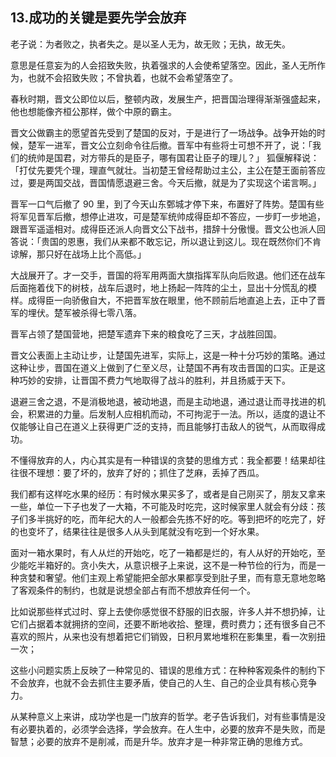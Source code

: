 ## 13.成功的关键是要先学会放弃
老子说：为者败之，执者失之。是以圣人无为，故无败；无执，故无失。


意思是任意妄为的人会招致失败，执着强求的人会使希望落空。因此，圣人无所作为，也就不会招致失败；不曾执着，也就不会希望落空了。


春秋时期，晋文公即位以后，整顿内政，发展生产，把晋国治理得渐渐强盛起来，他也想能像齐桓公那样，做个中原的霸主。


晋文公做霸主的愿望首先受到了楚国的反对，于是进行了一场战争。战争开始的时候，楚军一进军，晋文公立刻命令往后撤。晋军中有些将士可想不开了，说：「我们的统帅是国君，对方带兵的是臣子，哪有国君让臣子的理儿？」 狐偃解释说：「打仗先要凭个理，理直气就壮。当初楚王曾经帮助过主公，主公在楚王面前答应过，要是两国交战，晋国情愿退避三舍。今天后撤，就是为了实现这个诺言啊。」


晋军一口气后撤了 90 里，到了今天山东鄄城才停下来，布置好了阵势。楚国有些将军见晋军后撤，想停止进攻，可是楚军统帅成得臣却不答应，一步盯一步地追，跟晋军遥遥相对。成得臣还派人向晋文公下战书，措辞十分傲慢。晋文公也派人回答说：「贵国的恩惠，我们从来都不敢忘记，所以退让到这儿。现在既然你们不肯谅解，那只好在战场上比个高低。」


大战展开了。才一交手，晋国的将军用两面大旗指挥军队向后败退。他们还在战车后面拖着伐下的树枝，战车后退时，地上扬起一阵阵的尘土，显出十分慌乱的模样。成得臣一向骄傲自大，不把晋军放在眼里，他不顾前后地直追上去，正中了晋军的埋伏。楚军被杀得七零八落。


晋军占领了楚国营地，把楚军遗弃下来的粮食吃了三天，才战胜回国。


晋文公表面上主动让步，让楚国先进军，实际上，这是一种十分巧妙的策略。通过这种让步，晋国在道义上做到了仁至义尽，让楚国不再有攻击晋国的口实。正是这种巧妙的安排，让晋国不费力气地取得了战斗的胜利，并且扬威于天下。


退避三舍之退，不是消极地退，被动地退，而是主动地退，通过退让而寻找进的机会，积累进的力量。后发制人应相机而动，不可拘泥于一法。所以，适度的退让不仅能够让自己在道义上获得更广泛的支持，而且能够打击敌人的锐气，从而取得成功。


不懂得放弃的人，内心其实是有一种错误的贪婪的思维方式：我全都要！结果却往往很不理想：要了坏的，放弃了好的；抓住了芝麻，丢掉了西瓜。


我们都有这样吃水果的经历：有时候水果买多了，或者是自己刚买了，朋友又拿来一些，单位一下子也发了一大箱，不可能及时吃完，这时候家里人就会有分歧：孩子们多半挑好的吃，而年纪大的人一般都会先拣不好的吃。等到把坏的吃完了，好的也变坏了，结果往往是很多人从头到尾就没有吃到一个好水果。


面对一箱水果时，有人从烂的开始吃，吃了一箱都是烂的，有人从好的开始吃，至少能吃半箱好的。贪小失大，从意识根子上来说，这不是一种节俭的行为，而是一种贪婪和奢望。他们主观上希望能把全部水果都享受到肚子里，而有意无意地忽略了客观条件的制约，也就是说想全部占有而不想放弃任何一个。


比如说那些样式过时、穿上去使你感觉很不舒服的旧衣服，许多人并不想扔掉，让它们占据着本就拥挤的空间，还要不断地收拾、整理，费时费力；还有很多自己不喜欢的照片，从来也没有想着把它们销毁，日积月累地堆积在影集里，看一次别扭一次；


这些小问题实质上反映了一种常见的、错误的思维方式：在种种客观条件的制约下不会放弃，也就不会去抓住主要矛盾，使自己的人生、自己的企业具有核心竞争力。


从某种意义上来讲，成功学也是一门放弃的哲学。老子告诉我们，对有些事情是没有必要执着的，必须学会选择，学会放弃。在人生中，必要的放弃不是失败，而是智慧；必要的放弃不是削减，而是升华。放弃才是一种非常正确的思维方式。


